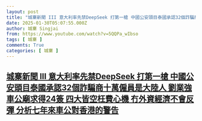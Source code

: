 ```yaml
---
layout: post
title: "城寨新聞 III 意大利率先禁DeepSeek 打第一槍 中國公安頭目泰國承認32個詐騙商十萬僱員是大陸人 劉業強車公廟求得24簽 四大皆空枉費心機 冇外資經濟不會反彈 分析七年來車公對香港的警告"
date: 2025-01-30T05:07:55.000Z
author: 城寨 Singjai
from: https://www.youtube.com/watch?v=5QQPa_wIbso
tags: [ 城寨 ]
comments: True
categories: [ 城寨 ]
---
```

<!--1738213675000-->
[城寨新聞 III 意大利率先禁DeepSeek 打第一槍 中國公安頭目泰國承認32個詐騙商十萬僱員是大陸人 劉業強車公廟求得24簽 四大皆空枉費心機 冇外資經濟不會反彈 分析七年來車公對香港的警告](https://www.youtube.com/watch?v=5QQPa_wIbso)
------

<div>

</div>
